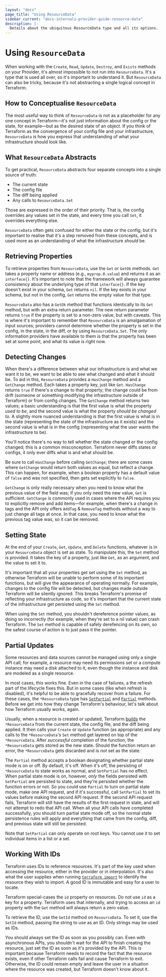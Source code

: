 ```yaml
---
layout: "docs"
page_title: "Using ResourceData"
sidebar_current: "docs-internals-provider-guide-resource-data"
description: |-
  Details about the ubiquitous ResourceData type and all its options.
---
```


# Using `ResourceData`

When working with the `Create`, `Read`, `Update`, `Destroy`, and `Exists`
methods on your Provider, it's almost impossible to not run into
`ResourceData`. It's a type that is used all over, so it's important to
understand it. But `ResourceData` can also be tricky, because it's not
abstracting a single logical concept in Terraform.

## How to Conceptualise `ResourceData`

The most useful way to think of `ResourceData` is not as a placeholder for any
one concept in Terraform—it's not just information about the config or the
state, for example—but as the desired state of an object. If you think of
Terraform as the convergence of your config file and your infrastructure,
`ResourceData` is how you express  that understanding of what your
infrastructure should look like.

## What `ResourceData` Abstracts

To get practical, `ResourceData` abstracts four separate concepts into a single
source of truth:

* The current state
* The config file
* The diff being applied
* Any calls to `ResourceData.Set`

Those are expressed in the order of their priority. That is, the config
overrides any values set in the state, and every time you call `Set`, it
overrides everything else.

`ResourceData` often gets confused for either the state or the config, but it's
important to realise that it's a step removed from these concepts, and is used
more as an understanding of what the infrastructure _should_ be.

## Retrieving Properties

To retrieve properties from `ResourceData`, use the `Get` or `GetOk` methods.
`Get` takes a property name or address (e.g., `myprop.0.value`) and returns it
as an `interface{}`. It's important to note that the framework will always
guarantee consistency about the underlying type of that `interface{}`. If the
key doesn't exist in your schema, `Get` returns `nil`. If the key exists in
your schema, but not in the config, `Get` returns the empty value for that
type.

`ResourceData` also has a `GetOk` method that functions identically to its
`Get` method, but with an extra return parameter. The new return parameter
returns `true` if the property is set to a non-zero value, but with caveats.
This is where it's important to remember that `ResourceData` is an amalgamation
of input sources; providers cannot determine whether the property is set in the
config, in the state, in the diff, or by using `ResourceData.Set`. The only
information providers have available to them is that the property has been set
at some point, and what its value is right now.

## Detecting Changes

When there's a difference between what our infrastructure is and what we want
it to be, we want to be able to see what changed and what it should be. To aid
in this, `ResourceData` provides a `HasChange` method and a `GetChange` method.
Each takes a property key, just like `Get`. `HasChange` returns `true` if
there's a change to that property; the change could be from drift (someone or
something modifying the infrastructure outside of Terraform) or from config
changes. The `GetChange` method returns two values; a basic understanding is
that the first value is what the property _used to be_, and the second value is
what the property _should be changed to_.  A slightly more nuanced
understanding is that the first value is what is in the state (representing the
state of the infrastructure as it exists) and the second value is what is in
the config (representing what the user wants the infrastructure to be).

You'll notice there's no way to tell whether the state changed or the config
changed; this is a common misconception. Terraform never diffs states or
configs, it only ever diffs what is and what should be.

Be sure to call `HasChange` before calling `GetChange`; there are some cases
where `GetChange` would return both values as equal, but reflect a change. This
can happen, for example, when a boolean property has a default value of `false`
and was not specified, then gets set explicitly to `false`.

`GetChange` is only really necessary when you need to know what the previous
value of the field was; if you only need the new value, `Get` is sufficient.
`GetChange` is commonly used in cases where the API requires you to explicitly
remove and add items—for example, when there's a change in tags and the API
only offers `AddTag` & `RemoveTag` methods without a way to just change all
tags at once. In that case, you need to know what the previous tag value was,
so it can be removed.

## Setting State

At the end of your `Create`, `Get`, `Update`, and `Delete` functions, whatever
is in your `ResourceData` object is set as state. To manipulate this, the `Set`
method is provided. It takes the key of a property, just like `Get`, as an
argument, and the value to set it to.

It's important that all your properties get set using the `Set` method, as
otherwise Terraform will be unable to perform some of its important functions,
but will give the appearance of operating normally. For example, changes to the
config file will be detected, but changes made outside Terraform will be
silently ignored. This breaks Terraform's promise of reflecting your
infrastructure as code, so it's important that the current state of the
infrastructure get persisted using the `Set` method.

When using the `Set` method, you shouldn't dereference pointer values, as doing
so incorrectly (for example, when they're set to a nil value) can crash
Terraform. The `Set` method is capable of safely derefencing on its own, so the
safest course of action is to just pass it the pointer.

## Partial Updates

Some resources and data sources cannot be managed using only a single API call;
for example, a resource may need its permissions set or a compute instance may
need a disk attached to it, even though the instance and disk are modeled as a
single resource.

In most cases, this works fine. Even in the case of failures, a the refresh
part of the lifecycle fixes this. But in some cases (like when refresh is
disabled), it's helpful to be able to gracefully recover from a failure. For
these cases, the `*ResourceData` type has
[`SetPartial`](https://godoc.org/github.com/hashicorp/terraform/helper/schema#ResourceData.SetPartial)
and
[`Partial`](https://godoc.org/github.com/hashicorp/terraform/helper/schema#ResourceData.Partial)
methods. Before we get into how they change Terraform's behaviour, let's talk
about how Terraform usually works, again.

Usually, when a resource is created or updated, Terraform
[builds](#what-resourcedata-abstracts) the `*ResourceData` from the current
state, the config file, and the diff being applied. It then calls your `Create`
or `Update` function (as appropriate) and any calls to the `*ResourceData`'s
`Set` method get layered on top of the `*ResourceData`. After _successful_
completion of the function, the `*ResourceData` gets stored as the new state.
Should the function return an error, the `*ResourceData` gets discarded and is
_not_ set as the state.

The `Partial` method accepts a boolean designating whether partial state mode
is on or off. By default, it's off. When it's off, the persisting of
`*ResourceData` to state works as normal, and `SetPartial` has no effect. When
partial state mode is on, however, _only_ the fields persisted with
`SetPartial` are persisted to state, and they're persisted whether the function
errors or not. So you could use `Partial` to turn on partial state mode, make
one API request, and if it's successful, call `SetPartial` to set its values
before making the second API request. If the second API request fails,
Terraform will still have the results of the first request in state, and will
not attempt to redo that API call. When all your API calls have completed
successfully, you should turn partial state mode off, so the normal state
persistence rules will apply and everything that came from the config, diff,
and previous state will still be persisted.

Note that `SetPartial` can only operate on root keys. You cannot use it to set
individual items in a list or a set.

## Working With IDs

Terraform uses IDs to reference resources. It's part of the key used when
accessing the resource, either in the provider or in interpolation. It's also
what the user supplies when running [`terraform
import`](/docs/import/index.html) to identify the resource they wish to import.
A good ID is immutable and easy for a user to locate.

Terraform special-cases the `id` property on resources. Do not use `id` as a
key for a property. Terraform uses that internally, and trying to access an
`id` property with the `Get` method will always return a zero value.

To retrieve the ID, use the `GetId` method on `ResourceData`. To set it, use
the `SetId` method, passing the string to use as an ID. Only strings may be
used as IDs.

You should always set the ID as soon as you possibly can. Even with
asynchronous APIs, you shouldn't wait for the API to finish creating the
resource, just set the ID as soon as it's provided by the API. This is
important because Terraform needs to record the fact that the resource exists,
even if other Terraform calls fail and cause Terraform to exit. Otherwise, the
ID could remain empty and leave the user in a situation where the resource was
created, but Terraform doesn't know about it.
